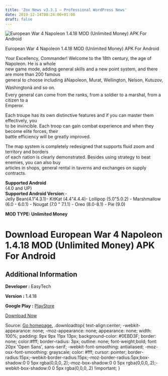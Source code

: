 ```yaml
---
title: 'Zox News v3.3.1 – Professional WordPress News'
date: 2019-12-14T08:24:00+01:00
draft: false
---
```


![European War 4 Napoleon 1.4.18 MOD (Unlimited Money) APK For Android](https://i0.wp.com/apkhome.net/wp-content/uploads/2019/11/European-War-4-Napoleon-1.png "European War 4 Napoleon 1.4.18 MOD (Unlimited Money) APK For Android")

  

European War 4 Napoleon 1.4.18 MOD (Unlimited Money) APK For Android

Your Excellency, Commander! Welcome to the 18th century, the age of Napoleon. He is a whole  
new game mode, adding general skills and a new point system, and there are more than 200 famous  
general to choose including ãNapoleon, Murat, Wellington, Nelson, Kutuzov, Washingtonã and so on.  
Every general can come from the ranks, from a soldier to a marshal, from a citizen to a  
Emperor.

Each troupe has its own distinctive features and if you can master them effectively, you  
to be invincible. Each troop can gain combat experience and when they become elite forces, their  
battle efficiency will be greatly improved.

The map system is completely redesigned that supports fluid zoom and territory and borders  
of each nation is clearly demonstrated. Besides using strategy to beat enemies, you can also buy  
articles in shops, general rental in taverns and exchanges on supply contracts.

**Supported Android**  
{4.0 and UP}  
**Supported Android Version**:-  
Jelly Bean(4.1"4.3.1)- KitKat (4.4"4.4.4)- Lollipop (5.0"5.0.2) - Marshmallow (6.0 - 6.0.1) - Nougat (7.0 " 7.1.1) - Oreo (8.0-8.1) - Pie (9.0)

**MOD TYPE: Unlimited Money**

Download European War 4 Napoleon 1.4.18 MOD (Unlimited Money) APK For Android
=============================================================================

Additional Information
----------------------

**Developer :** EasyTech

**Version :** 1.4.18

**Google Play :** [PlayStore](https://play.google.com/store/apps/details?id=com.easytech.ew4)

  

[Download Now](https://store4app.co/post/european-war-4-napoleon-1-4-18-mod-unlimited-money-apk-for-android_1574787250)

  
Source: [Go homepage.](https://store4app.co/post/european-war-4-napoleon-1-4-18-mod-unlimited-money-apk-for-android_1574787250) .downloadtop{ text-align:center; -webkit-appearance: none; -moz-appearance: none; appearance: none; width: 100%; padding: 9px 9px 11px 13px; background-color: #0EBD3F; border: none; color:#fff; border-radius: 3px; outline: none; font-weight;bold; font: 20px 'Open Sans', sans-serif; -webkit-font-smoothing: antialiased; -moz-osx-font-smoothing: grayscale; color: #fff; cursor: pointer; border-radius:15px;-webkit-border-radius:15px;-moz-border-radius:5px;box-shadow:0 0 5px rgba(0,0,0,.2);-moz-box-shadow:0 0 5px rgba(0,0,0,.2);-webkit-box-shadow:0 0 5px rgba(0,0,0,.2) !important; }